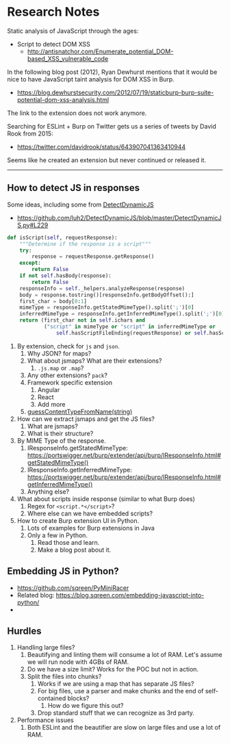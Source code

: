 # Research Notes
Static analysis of JavaScript through the ages:

* Script to detect DOM XSS
    * http://antisnatchor.com/Enumerate_potential_DOM-based_XSS_vulnerable_code

In the following blog post (2012), Ryan Dewhurst mentions that it would be nice to have JavaScript taint analysis for DOM XSS in Burp.

* https://blog.dewhurstsecurity.com/2012/07/19/staticburp-burp-suite-potential-dom-xss-analysis.html

The link to the extension does not work anymore.

Searching for ESLint + Burp on Twitter gets us a series of tweets by David Rook from 2015:

* https://twitter.com/davidrook/status/643907041363410944

Seems like he created an extension but never continued or released it.

----------

## How to detect JS in responses
Some ideas, including some from [DetectDynamicJS](https://github.com/luh2/DetectDynamicJS)

* https://github.com/luh2/DetectDynamicJS/blob/master/DetectDynamicJS.py#L229

```python
def isScript(self, requestResponse):
    """Determine if the response is a script"""
    try:
        response = requestResponse.getResponse()
    except:
        return False
    if not self.hasBody(response):
        return False
    responseInfo = self._helpers.analyzeResponse(response)
    body = response.tostring()[responseInfo.getBodyOffset():]
    first_char = body[0:1]
    mimeType = responseInfo.getStatedMimeType().split(';')[0]
    inferredMimeType = responseInfo.getInferredMimeType().split(';')[0]
    return (first_char not in self.ichars and
            ("script" in mimeType or "script" in inferredMimeType or
                self.hasScriptFileEnding(requestResponse) or self.hasScriptContentType(response)))
```

1. By extension, check for `js` and `json`.
    1. Why JSON? for maps? 
    2. What about jsmaps? What are their extensions?
        1. `.js.map` or `.map`?
    3. Any other extensions? `pack`?
    4. Framework specific extension
        1. Angular
        2. React
        3. Add more
    5. [guessContentTypeFromName(string)](https://docs.oracle.com/javase/8/docs/api/java/net/URLConnection.html#guessContentTypeFromName-java.lang.String-)
2. How can we extract jsmaps and get the JS files?
    1. What are jsmaps?
    2. What is their structure?
3. By MIME Type of the response.
    1. IResponseInfo.getStatedMimeType: https://portswigger.net/burp/extender/api/burp/IResponseInfo.html#getStatedMimeType()
    2. IResponseInfo.getInferredMimeType: https://portswigger.net/burp/extender/api/burp/IResponseInfo.html#getInferredMimeType()
    3. Anything else?
4. What about scripts inside response (similar to what Burp does)
    1. Regex for `<script.*</script>`?
    2. Where else can we have embedded scripts?
5. How to create Burp extension UI in Python.
    1. Lots of examples for Burp extensions in Java
    2. Only a few in Python.
        1. Read those and learn.
        2. Make a blog post about it.

## Embedding JS in Python?

* https://github.com/sqreen/PyMiniRacer
* Related blog: https://blog.sqreen.com/embedding-javascript-into-python/
* 

## Hurdles

1. Handling large files?
    1. Beautifying and linting them will consume a lot of RAM. Let's assume we will run node with 4GBs of RAM.
    2. Do we have a size limit? Works for the POC but not in action.
    3. Split the files into chunks?
        1. Works if we are using a map that has separate JS files?
        2. For big files, use a parser and make chunks and the end of self-contained blocks?
            1. How do we figure this out?
        3. Drop standard stuff that we can recognize as 3rd party.
2. Performance issues
    1. Both ESLint and the beautifier are slow on large files and use a lot of RAM.
